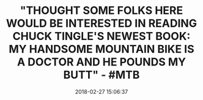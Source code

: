 ---
title: >-
  "THOUGHT SOME FOLKS HERE WOULD BE INTERESTED IN READING CHUCK TINGLE'S NEWEST
  BOOK: MY HANDSOME MOUNTAIN BIKE IS A DOCTOR AND HE POUNDS MY BUTT" - #MTB
name: My Handsome Mountain Bike Is A Doctor And He Pounds My Butt
date: '2018-02-27 15:06:37'
buy_now: >-
  https://www.amazon.com/Handsome-Mountain-Bike-Doctor-Pounds-ebook/dp/B07B2VYZTR?SubscriptionId=AKIAIA5RBQIWQVTCUEUQ&tag=coldcutdeals-20&linkCode=xm2&camp=2025&creative=165953&creativeASIN=B07B2VYZTR
description_markdown: |-
  My Handsome Mountain Bike Is A Doctor And He Pounds My Butt

   
tweet_id_str: '968502635979575296'
price: ''
you_save: ''
asin: B07B2VYZTR
image: 'https://images-na.ssl-images-amazon.com/images/I/51N2EQnNIgL.jpg'

---